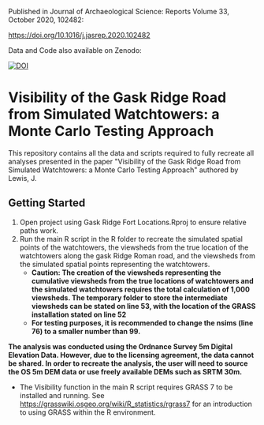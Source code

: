 Published in Journal of Archaeological Science: Reports Volume 33, October 2020, 102482:

https://doi.org/10.1016/j.jasrep.2020.102482

Data and Code also available on Zenodo:

[![DOI](https://zenodo.org/badge/275536318.svg)](https://zenodo.org/badge/latestdoi/275536318)

# Visibility of the Gask Ridge Road from Simulated Watchtowers: a Monte Carlo Testing Approach

This repository contains all the data and scripts required to fully recreate all analyses presented in the paper "Visibility of the Gask Ridge Road from Simulated Watchtowers: a Monte Carlo Testing Approach" authored by Lewis, J. 

Getting Started
---------------

1. Open project using Gask Ridge Fort Locations.Rproj to ensure relative paths work.
2. Run the main R script in the R folder to recreate the simulated spatial points of the watchtowers, the viewsheds from the true location of the watchtowers along the gask Ridge Roman road, and the viewsheds from the simulated spatial points representing the watchtowers. 
    + **Caution: The creation of the viewsheds representing the cumulative viewsheds from the true locations of watchtowers and the simulated watchtowers requires the total calculation of 1,000 viewsheds. The temporary folder to store the intermediate viewsheds can be stated on line 53, with the location of the GRASS installation stated on line 52** 
    + **For testing purposes, it is recommended to change the nsims (line 76) to a smaller number than 99.**
    
**The analysis was conducted using the Ordnance Survey 5m Digital Elevation Data. However, due to the licensing agreement, the data cannot be shared. In order to recreate the analysis, the user will need to source the OS 5m DEM data or use freely available DEMs such as SRTM 30m.**

+ The Visibility function in the main R script requires GRASS 7 to be installed and running. See https://grasswiki.osgeo.org/wiki/R_statistics/rgrass7 for an introduction to using GRASS within the R environment. 
